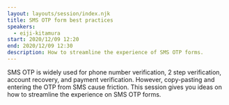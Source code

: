 ```yaml
---
layout: layouts/session/index.njk
title: SMS OTP form best practices
speakers:
  - eiji-kitamura
start: 2020/12/09 12:20
end: 2020/12/09 12:30
description: How to streamline the experience of SMS OTP forms.
---
```


SMS OTP is widely used for phone number verification, 2 step verification, account recovery, and payment verification. However, copy-pasting and entering the OTP from SMS cause friction. This session gives you ideas on how to streamline the experience on SMS OTP forms.
